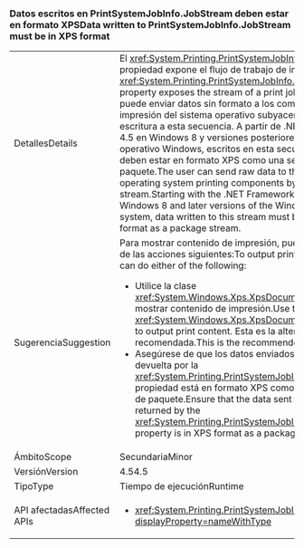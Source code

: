 ### <a name="data-written-to-printsystemjobinfojobstream-must-be-in-xps-format"></a><span data-ttu-id="9f08b-101">Datos escritos en PrintSystemJobInfo.JobStream deben estar en formato XPS</span><span class="sxs-lookup"><span data-stu-id="9f08b-101">Data written to PrintSystemJobInfo.JobStream must be in XPS format</span></span>

|   |   |
|---|---|
|<span data-ttu-id="9f08b-102">Detalles</span><span class="sxs-lookup"><span data-stu-id="9f08b-102">Details</span></span>|<span data-ttu-id="9f08b-103">El <xref:System.Printing.PrintSystemJobInfo.JobStream> propiedad expone el flujo de trabajo de impresión.</span><span class="sxs-lookup"><span data-stu-id="9f08b-103">The <xref:System.Printing.PrintSystemJobInfo.JobStream> property exposes the stream of a print job.</span></span> <span data-ttu-id="9f08b-104">El usuario puede enviar datos sin formato a los componentes de impresión del sistema operativo subyacente mediante la escritura a esta secuencia. A partir de .NET Framework 4.5 en Windows 8 y versiones posteriores del sistema operativo Windows, escritos en esta secuencia de datos deben estar en formato XPS como una secuencia de paquete.</span><span class="sxs-lookup"><span data-stu-id="9f08b-104">The user can send raw data to the underlying operating system printing components by writing to this stream.Starting with the .NET Framework 4.5 on Windows 8 and later versions of the Windows operating system, data written to this stream must be in XPS format as a package stream.</span></span>|
|<span data-ttu-id="9f08b-105">Sugerencia</span><span class="sxs-lookup"><span data-stu-id="9f08b-105">Suggestion</span></span>|<span data-ttu-id="9f08b-106">Para mostrar contenido de impresión, puede realizar una de las acciones siguientes:</span><span class="sxs-lookup"><span data-stu-id="9f08b-106">To output print content, you can do either of the following:</span></span><ul><li><span data-ttu-id="9f08b-107">Utilice la clase <xref:System.Windows.Xps.XpsDocumentWriter> para mostrar contenido de impresión.</span><span class="sxs-lookup"><span data-stu-id="9f08b-107">Use the <xref:System.Windows.Xps.XpsDocumentWriter> class to output print content.</span></span> <span data-ttu-id="9f08b-108">Esta es la alternativa recomendada.</span><span class="sxs-lookup"><span data-stu-id="9f08b-108">This is the recommended alternative.</span></span></li><li><span data-ttu-id="9f08b-109">Asegúrese de que los datos enviados a la secuencia devuelta por la <xref:System.Printing.PrintSystemJobInfo.JobStream> propiedad está en formato XPS como una secuencia de paquete.</span><span class="sxs-lookup"><span data-stu-id="9f08b-109">Ensure that the data sent to the stream returned by the <xref:System.Printing.PrintSystemJobInfo.JobStream> property is in XPS format as a package stream.</span></span></li></ul>|
|<span data-ttu-id="9f08b-110">Ámbito</span><span class="sxs-lookup"><span data-stu-id="9f08b-110">Scope</span></span>|<span data-ttu-id="9f08b-111">Secundaria</span><span class="sxs-lookup"><span data-stu-id="9f08b-111">Minor</span></span>|
|<span data-ttu-id="9f08b-112">Versión</span><span class="sxs-lookup"><span data-stu-id="9f08b-112">Version</span></span>|<span data-ttu-id="9f08b-113">4.5</span><span class="sxs-lookup"><span data-stu-id="9f08b-113">4.5</span></span>|
|<span data-ttu-id="9f08b-114">Tipo</span><span class="sxs-lookup"><span data-stu-id="9f08b-114">Type</span></span>|<span data-ttu-id="9f08b-115">Tiempo de ejecución</span><span class="sxs-lookup"><span data-stu-id="9f08b-115">Runtime</span></span>|
|<span data-ttu-id="9f08b-116">API afectadas</span><span class="sxs-lookup"><span data-stu-id="9f08b-116">Affected APIs</span></span>|<ul><li><xref:System.Printing.PrintSystemJobInfo.JobStream?displayProperty=nameWithType></li></ul>|

